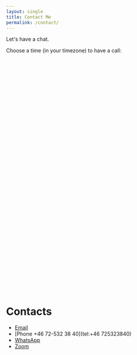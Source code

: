 ```yaml
---
layout: single
title: Contact Me
permalink: /contact/
---
```


Let's have a chat.

Choose a time (in your timezone) to have a call:
<!-- Calendly inline widget begin -->
<div class="calendly-inline-widget" data-url="https://calendly.com/anish749/meet?hide_event_type_details=1" style="min-width:320px;height:630px;"></div>
<script type="text/javascript" src="https://assets.calendly.com/assets/external/widget.js"></script>
<!-- Calendly inline widget end -->


# Contacts
  - [Email](mailto:anish749@gmail.com)
  - [Phone +46 72-532 38 40](tel:+46 725323840)
  - [WhatsApp](https://wa.me/46725323840)
  - [Zoom](https://us04web.zoom.us/j/5393122063?pwd=VUNEdkE0R0VxQisyVU9TZitQSU1QQT09)
